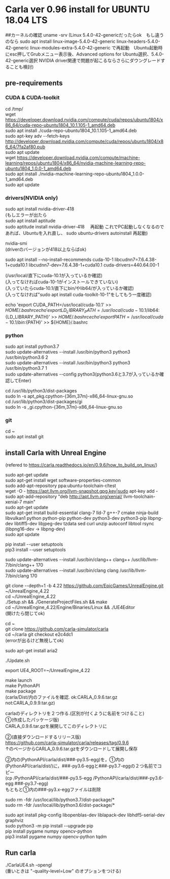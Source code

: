 # Carla ver 0.96 install for UBUNTU 18.04 LTS

##カーネルの確認
uname -srv
(Linux 5.4.0-42-genericだったらok　もし違うのなら
sudo apt install linux-image-5.4.0-42-generic linux-headers-5.4.0-42-generic linux-modules-extra-5.4.0-42-generic
で再起動　Ubuntu起動時にesc押してGrubメニュー表示後、Advanced options for Ubuntu選択、5.4.0-42-generic選択
NVIDIA driver関連で問題が起こるならさらにダウングレードすることも検討)
## pre-requirements
### CUDA & CUDA-toolkit
cd /tmp/  
wget https://developer.download.nvidia.com/compute/cuda/repos/ubuntu1804/x86_64/cuda-repo-ubuntu1804_10.1.105-1_amd64.deb  
sudo apt install ./cuda-repo-ubuntu1804_10.1.105-1_amd64.deb  
sudo apt-key adv --fetch-keys http://developer.download.nvidia.com/compute/cuda/repos/ubuntu1804/x86_64/7fa2af80.pub  
sudo apt update  
wget https://developer.download.nvidia.com/compute/machine-learning/repos/ubuntu1804/x86_64/nvidia-machine-learning-repo-ubuntu1804_1.0.0-1_amd64.deb  
sudo apt install ./nvidia-machine-learning-repo-ubuntu1804_1.0.0-1_amd64.deb  
sudo apt update  

### drivers(NVIDIA only)
sudo apt install nvidia-driver-418  
(もしエラーが出たら  
sudo apt install aptitude  
sudo aptitude install nvidia-driver-418　
再起動
これでPC起動しなくなるのであれば、Ubuntuを入れ直し、
sudo ubuntu-drivers autoinstall
再起動)  

nvidia-smi  
(driverのバージョンが418以上ならばok)  


sudo apt install --no-install-recommends cuda-10-1 libcudnn7=7.6.4.38-1+cuda10.1 libcudnn7-dev=7.6.4.38-1+cuda10.1 cuda-drivers=440.64.00-1

(/usr/local/直下にcuda-10.1が入っているか確認)  
(入ってなければcuda-10-1がインストールできていない)  
(入っていたらcuda-10.1/直下にbin/やlib64/が入っているか確認)  
(入ってなければ"sudo apt install cuda-toolkit-10-1"をしてもう一度確認)  

echo 'export CUDA_PATH=/usr/local/cuda-10.1' >> ${HOME}/.bashrc  
echo 'export LD_LIBRARY_PATH=/usr/local/cuda-10.1/lib64:${LD_LIBRARY_PATH}' >> ${HOME}/.bashrc  
echo 'export PATH=/usr/local/cuda-10.1/bin:${PATH}' >> ${HOME}/.bashrc  


### python
sudo apt install python3.7  
sudo update-alternatives --install /usr/bin/python3 python3 /usr/bin/python3.6 2  
sudo update-alternatives --install /usr/bin/python3 python3 /usr/bin/python3.7 1  
sudo update-alternatives --config python3(python3.6と3.7が入っているか確認してEnter)  

cd /usr/lib/python3/dist-packages  
sudo ln -s apt_pkg.cpython-{36m,37m}-x86_64-linux-gnu.so  
cd /usr/lib/python3/dist-packages/gi  
sudo ln -s _gi.cpython-{36m,37m}-x86_64-linux-gnu.so  

### git
cd ~  
sudo apt install git


## install Carla with Unreal Engine
(refered to https://carla.readthedocs.io/en/0.9.6/how_to_build_on_linux/)  

sudo apt-get update  
sudo apt-get install wget software-properties-common  
sudo add-apt-repository ppa:ubuntu-toolchain-r/test  
wget -O - https://apt.llvm.org/llvm-snapshot.gpg.key|sudo apt-key add -  
sudo apt-add-repository "deb http://apt.llvm.org/xenial/ llvm-toolchain-xenial-7 main"  
sudo apt-get update  
sudo apt-get install build-essential clang-7 lld-7 g++-7 cmake ninja-build libvulkan1 python python-pip python-dev python3-dev python3-pip libpng-dev libtiff5-dev libjpeg-dev tzdata sed curl unzip autoconf libtool rsync   
(libpng16-dev -> libpng-dev)  
sudo apt update  

pip install --user setuptools  
pip3 install --user setuptools  

sudo update-alternatives --install /usr/bin/clang++ clang++ /usr/lib/llvm-7/bin/clang++ 170  
sudo update-alternatives --install /usr/bin/clang clang /usr/lib/llvm-7/bin/clang 170  

git clone --depth=1 -b 4.22 https://github.com/EpicGames/UnrealEngine.git ~/UnrealEngine_4.22  
cd ~/UnrealEngine_4.22  
./Setup.sh && ./GenerateProjectFiles.sh && make  
cd ~/UnrealEngine_4.22/Engine/Binaries/Linux && ./UE4Editor  
(開けたら閉じてok)  

cd ~  
git clone https://github.com/carla-simulator/carla  
cd ~/carla
git checkout e2c4dc1  
(errorが出るけど無視してok)  

sudo apt-get install aria2  

./Update.sh  

export UE4_ROOT=~/UnrealEngine_4.22  

make launch  
make PythonAPI  
make package  
(carla/Dist/内のファイルを確認. ok:CARLA_0.9.6.tar.gz  not:CARLA_0.9.9.tar.gz)  

carlaのディレクトリを２つ作る.(区別が付くように名前をつけること)  
①(作成したパッケージ版)  
CARLA_0.9.6.tar.gzを展開してこのディレクトリに  

②(直接ダウンロードするリリース版)  
https://github.com/carla-simulator/carla/releases/tag/0.9.6  
↑のページからCARLA_0.9.6.tar.gzをダウンロードして展開し保存

②内の(PythonAPI/carla/dist/###-py3.5-egg)を，①内の(PythonAPI/carla/dist/)に，###-py3.6-eggと###-py3.7-eggの２つ名前でコピー  
(cp /PythonAPI/carla/dist/###-py3.5-egg /PythonAPI/carla/dist/###-py3.6-egg ###-py3.7-egg)  
もともと①内の###-py3.x-eggファイルは削除  

sudo rm -fdr /usr/local/lib/python3.7/dist-package/*  
sudo rm -fdr /usr/local/lib/python3.6/dist-package/*  

sudo apt install pkg-config libopenblas-dev liblapack-dev libhdf5-serial-dev graphviz  
sudo python3 -m pip install --upgrade pip  
pip install pygame numpy opencv-python  
pip3 install pygame numpy opencv-python tqdm  


## Run carla
./CarlaUE4.sh -opengl  
(重いときは "-quality-level=Low" のオプションをつける)  
